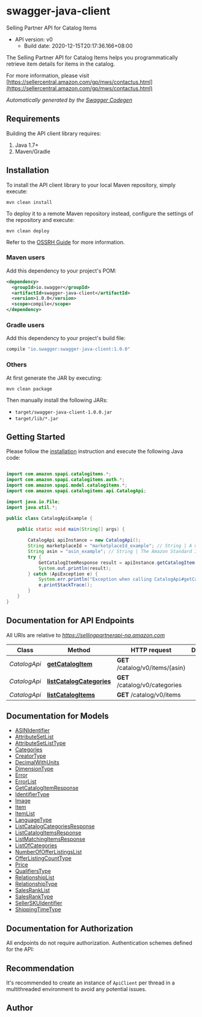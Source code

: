 # swagger-java-client

Selling Partner API for Catalog Items
- API version: v0
  - Build date: 2020-12-15T20:17:36.166+08:00

The Selling Partner API for Catalog Items helps you programmatically retrieve item details for items in the catalog.

  For more information, please visit [https://sellercentral.amazon.com/gp/mws/contactus.html](https://sellercentral.amazon.com/gp/mws/contactus.html)

*Automatically generated by the [Swagger Codegen](https://github.com/swagger-api/swagger-codegen)*


## Requirements

Building the API client library requires:
1. Java 1.7+
2. Maven/Gradle

## Installation

To install the API client library to your local Maven repository, simply execute:

```shell
mvn clean install
```

To deploy it to a remote Maven repository instead, configure the settings of the repository and execute:

```shell
mvn clean deploy
```

Refer to the [OSSRH Guide](http://central.sonatype.org/pages/ossrh-guide.html) for more information.

### Maven users

Add this dependency to your project's POM:

```xml
<dependency>
  <groupId>io.swagger</groupId>
  <artifactId>swagger-java-client</artifactId>
  <version>1.0.0</version>
  <scope>compile</scope>
</dependency>
```

### Gradle users

Add this dependency to your project's build file:

```groovy
compile "io.swagger:swagger-java-client:1.0.0"
```

### Others

At first generate the JAR by executing:

```shell
mvn clean package
```

Then manually install the following JARs:

* `target/swagger-java-client-1.0.0.jar`
* `target/lib/*.jar`

## Getting Started

Please follow the [installation](#installation) instruction and execute the following Java code:

```java

import com.amazon.spapi.catalogitems.*;
import com.amazon.spapi.catalogitems.auth.*;
import com.amazon.spapi.model.catalogitems.*;
import com.amazon.spapi.catalogitems.api.CatalogApi;

import java.io.File;
import java.util.*;

public class CatalogApiExample {

    public static void main(String[] args) {
        
        CatalogApi apiInstance = new CatalogApi();
        String marketplaceId = "marketplaceId_example"; // String | A marketplace identifier. Specifies the marketplace for the item.
        String asin = "asin_example"; // String | The Amazon Standard Identification Number (ASIN) of the item.
        try {
            GetCatalogItemResponse result = apiInstance.getCatalogItem(marketplaceId, asin);
            System.out.println(result);
        } catch (ApiException e) {
            System.err.println("Exception when calling CatalogApi#getCatalogItem");
            e.printStackTrace();
        }
    }
}

```

## Documentation for API Endpoints

All URIs are relative to *https://sellingpartnerapi-na.amazon.com*

Class | Method | HTTP request | Description
------------ | ------------- | ------------- | -------------
*CatalogApi* | [**getCatalogItem**](CatalogApi.md#getCatalogItem) | **GET** /catalog/v0/items/{asin} | 
*CatalogApi* | [**listCatalogCategories**](CatalogApi.md#listCatalogCategories) | **GET** /catalog/v0/categories | 
*CatalogApi* | [**listCatalogItems**](CatalogApi.md#listCatalogItems) | **GET** /catalog/v0/items | 


## Documentation for Models

 - [ASINIdentifier](ASINIdentifier.md)
 - [AttributeSetList](AttributeSetList.md)
 - [AttributeSetListType](AttributeSetListType.md)
 - [Categories](Categories.md)
 - [CreatorType](CreatorType.md)
 - [DecimalWithUnits](DecimalWithUnits.md)
 - [DimensionType](DimensionType.md)
 - [Error](../Error.md)
 - [ErrorList](../ErrorList.md)
 - [GetCatalogItemResponse](GetCatalogItemResponse.md)
 - [IdentifierType](IdentifierType.md)
 - [Image](Image.md)
 - [Item](Item.md)
 - [ItemList](ItemList.md)
 - [LanguageType](LanguageType.md)
 - [ListCatalogCategoriesResponse](ListCatalogCategoriesResponse.md)
 - [ListCatalogItemsResponse](ListCatalogItemsResponse.md)
 - [ListMatchingItemsResponse](ListMatchingItemsResponse.md)
 - [ListOfCategories](ListOfCategories.md)
 - [NumberOfOfferListingsList](NumberOfOfferListingsList.md)
 - [OfferListingCountType](OfferListingCountType.md)
 - [Price](Price.md)
 - [QualifiersType](QualifiersType.md)
 - [RelationshipList](RelationshipList.md)
 - [RelationshipType](RelationshipType.md)
 - [SalesRankList](SalesRankList.md)
 - [SalesRankType](SalesRankType.md)
 - [SellerSKUIdentifier](SellerSKUIdentifier.md)
 - [ShippingTimeType](ShippingTimeType.md)


## Documentation for Authorization

All endpoints do not require authorization.
Authentication schemes defined for the API:

## Recommendation

It's recommended to create an instance of `ApiClient` per thread in a multithreaded environment to avoid any potential issues.

## Author



